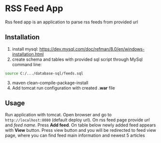 # RSS Feed App

Rss feed app is an application to parse rss feeds from provided url

## Installation

1. install mysql: https://dev.mysql.com/doc/refman/8.0/en/windows-installation.html
2. create schema and tables with provided sql script through MySql command line:
```bash
source C:/.../database-sql/feeds.sql
```
3. maven clean-compile-package-install
4. Add tomcat run configuration with created **.war** file

## Usage

Run application with tomcat.  Open browser and go to ```http://localhost:8080``` (default deploy url). On rss feed page provide  *url*  and *feed name*. Press **Add feed**. On table below newly added feed appears with **View** button. Press view button and you will be redirected to feed view page, where you can find feed main information and newest 5 articles